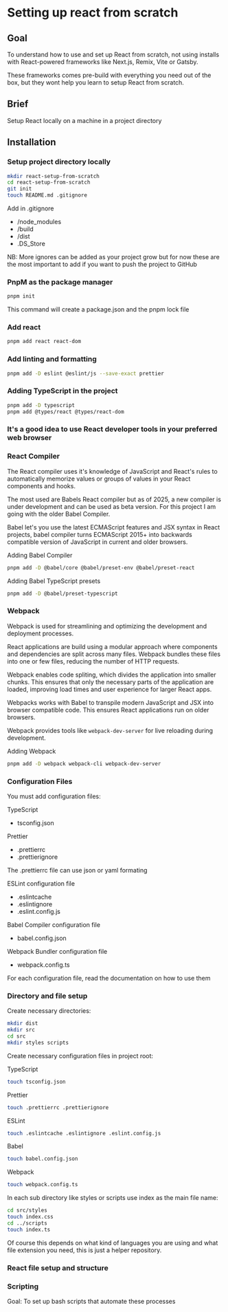 # Setting up  react from scratch

## Goal
To understand how to use and set up React from scratch, not using installs 
with React-powered frameworks like Next.js, Remix, Vite or Gatsby.

These frameworks comes pre-build with everything you need out of the box, but they wont
help you learn to setup React from scratch.

## Brief
Setup React locally on a machine in a project directory

## Installation
### Setup project directory locally

```bash
mkdir react-setup-from-scratch
cd react-setup-from-scratch
git init
touch README.md .gitignore
```
Add in .gitignore
- /node_modules
- /build
- /dist
- .DS_Store

NB: More ignores can be added as your project grow but for now these are the most important to add if you want to push the project to GitHub 

### PnpM as the package manager 
```bash
pnpm init
```
This command will create a package.json and the pnpm lock file

### Add react
```bash
pnpm add react react-dom
```

### Add linting and formatting
```bash
pnpm add -D eslint @eslint/js --save-exact prettier
```
### Adding TypeScript in the project
```bash
pnpm add -D typescript
pnpm add @types/react @types/react-dom
```
### It's a good idea to use React developer tools in your preferred web browser

### React Compiler
The React compiler uses it's knowledge of JavaScript and React's rules to
automatically memorize values or groups of values in your React components and
hooks. 

The most used are Babels React compiler but as of 2025, a new compiler is
under development and can be used as beta version. For this project I am going
with the older Babel Compiler.

Babel let's you use the latest ECMAScript features and JSX syntax in React
projects, babel compiler turns ECMAScript 2015+ into backwards compatible
version of JavaScript in current and older browsers.

Adding Babel Compiler 
```bash
pnpm add -D @babel/core @babel/preset-env @babel/preset-react 
```
Adding Babel TypeScript presets
```bash
pnpm add -D @babel/preset-typescript 
```

### Webpack
Webpack is used for streamlining and optimizing the development and deployment
processes. 

React applications are build using a modular approach where components and
dependencies are split across many files. Webpack bundles these files into one
or few files, reducing the number of HTTP requests.

Webpack enables code spliting, which divides the application into smaller
chunks. This ensures that only the necessary parts of the application are
loaded, improving load times and user experience for larger React apps. 

Webpacks works with Babel to transpile modern JavaScript and JSX into browser
compatible code. This ensures React applications run on older browsers.

Webpack provides tools like `webpack-dev-server` for live reloading during
development.

Adding Webpack
```bash
pnpm add -D webpack webpack-cli webpack-dev-server
```

### Configuration Files

You must add configuration files:

TypeScript
- tsconfig.json

Prettier
- .prettierrc 
- .prettierignore

The .prettierrc file can use json or yaml formating

ESLint configuration file
- .eslintcache
- .eslintignore
- .eslint.config.js

Babel Compiler configuration file
- babel.config.json

Webpack Bundler configuration file
- webpack.config.ts

For each configuration file, read the documentation on how to use them 

### Directory and file setup 

Create necessary directories:
```bash
mkdir dist
mkdir src
cd src
mkdir styles scripts
```

Create necessary configuration files in project root:

TypeScript
```bash
touch tsconfig.json  
```

Prettier
```bash
touch .prettierrc .prettierignore  
```

ESLint
```bash
touch .eslintcache .eslintignore .eslint.config.js  
```

Babel
```bash
touch babel.config.json  
```
Webpack
```bash
touch webpack.config.ts
```

In each sub directory like styles or scripts use index as the main file name:
```bash
cd src/styles
touch index.css
cd ../scripts
touch index.ts
```

Of course this depends on what kind of languages you are using and what file
extension you need, this is just a helper repository. 

### React file setup and structure 

### Scripting
Goal: To set up bash scripts that automate these processes
